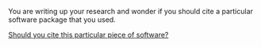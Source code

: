 You are writing up your research and wonder if you should cite a particular software package that you used.

[Should you cite this particular piece of software?](should-I-cite-this-software.md)
